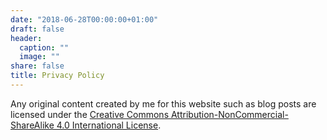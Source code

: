 ```yaml
---
date: "2018-06-28T00:00:00+01:00"
draft: false
header:
  caption: ""
  image: ""
share: false
title: Privacy Policy
---
```


Any original content created by me for this website such as blog posts are licensed under the [Creative Commons Attribution-NonCommercial-ShareAlike 4.0 International License](http://creativecommons.org/licenses/by-nc-sa/4.0).
